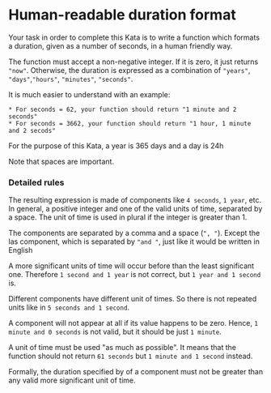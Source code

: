 # Human-readable duration format

Your task in order to complete this Kata is to write a function which formats a duration, given as a
number of seconds, in a human friendly way.

The function must accept a non-negative integer. If it is zero, it just returns ``"now"``.
Otherwise, the duration is expressed as a combination
of ``"years"``, ``"days"``,``"hours"``, ``"minutes"``, ``"seconds"``.

It is much easier to understand with an example:

```
* For seconds = 62, your function should return "1 minute and 2 seconds"
* For seconds = 3662, your function should return "1 hour, 1 minute and 2 secods" 
```

For the purpose of this Kata, a year is 365 days and a day is 24h

Note that spaces are important.

### Detailed rules

The resulting expression is made of components like ``4 seconds``, ``1 year``, etc. In general, a
positive integer and one of the valid units of time, separated by a space. The unit of time is used
in plural if the integer is greater than 1.

The components are separated by a comma and a space (``", "``). Except the las component, which is
separated by ``"and "``, just like it would be written in English

A more significant units of time will occur before than the least significant one.
Therefore ``1 second and 1 year`` is not correct, but ``1 year and 1 second`` is.

Different components have different unit of times.
So there is not repeated units like in ``5 seconds and 1 second``.

A component will not appear at all if its value happens to be zero.
Hence, ``1 minute and 0 seconds`` is not valid, but it should be just ``1 minute``.

A unit of time must be used "as much as possible". It means that the function should not
return ``61 seconds`` but ``1 minute and 1 second`` instead.

Formally, the duration specified by of a component must not be greater than any valid more
significant unit of time.
